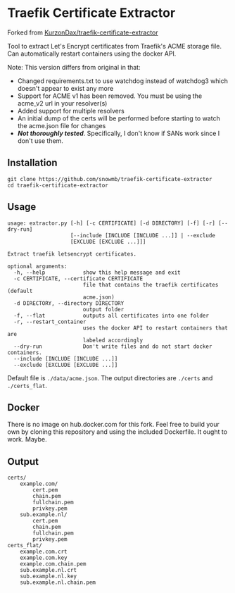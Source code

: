 # Traefik Certificate Extractor

Forked from [KurzonDax/traefik-certificate-extractor](https://github.com/KurzonDax/traefik-certificate-extractor)

Tool to extract Let's Encrypt certificates from Traefik's ACME storage file. Can automatically restart containers using the docker API.

Note: This version differs from original in that:
* Changed requirements.txt to use watchdog instead of watchdog3 which doesn't appear to exist any more
* Support for ACME v1 has been removed.  You must be using the acme_v2 url in your resolver(s)
* Added support for multiple resolvers
* An initial dump of the certs will be performed before starting to watch the acme.json file for changes
* _**Not thoroughly tested**_. Specifically, I don't know if SANs work since I don't use them.

## Installation
```shell
git clone https://github.com/snowmb/traefik-certificate-extractor
cd traefik-certificate-extractor
```

## Usage
```shell
usage: extractor.py [-h] [-c CERTIFICATE] [-d DIRECTORY] [-f] [-r] [--dry-run]
                    [--include [INCLUDE [INCLUDE ...]] | --exclude
                    [EXCLUDE [EXCLUDE ...]]]

Extract traefik letsencrypt certificates.

optional arguments:
  -h, --help            show this help message and exit
  -c CERTIFICATE, --certificate CERTIFICATE
                        file that contains the traefik certificates (default
                        acme.json)
  -d DIRECTORY, --directory DIRECTORY
                        output folder
  -f, --flat            outputs all certificates into one folder
  -r, --restart_container
                        uses the docker API to restart containers that are
                        labeled accordingly
  --dry-run             Don't write files and do not start docker containers.
  --include [INCLUDE [INCLUDE ...]]
  --exclude [EXCLUDE [EXCLUDE ...]]
```
Default file is `./data/acme.json`. The output directories are `./certs` and `./certs_flat`.

## Docker

There is no image on hub.docker.com for this fork. Feel free to build your own by cloning this repository and using the included Dockerfile.  It ought to work. Maybe.

## Output
```
certs/
    example.com/
        cert.pem
        chain.pem
        fullchain.pem
        privkey.pem
    sub.example.nl/
        cert.pem
        chain.pem
        fullchain.pem
        privkey.pem
certs_flat/
    example.com.crt
    example.com.key
    example.com.chain.pem
    sub.example.nl.crt
    sub.example.nl.key
    sub.example.nl.chain.pem
```
